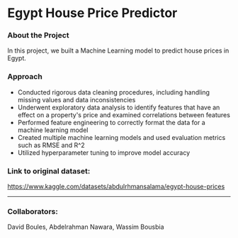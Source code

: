 # Egypt House Price Predictor

### About the Project
In this project, we built a Machine Learning model to predict house prices in Egypt.

### Approach
- Conducted rigorous data cleaning procedures, including handling missing values and data inconsistencies
- Underwent exploratory data analysis to identify features that have an effect on a property's price and examined correlations between features
- Performed feature engineering to correctly format the data for a machine learning model
- Created multiple machine learning models and used evaluation metrics such as RMSE and R^2
- Utilized hyperparameter tuning to improve model accuracy

### Link to original dataset:
https://www.kaggle.com/datasets/abdulrhmansalama/egypt-house-prices
_________

### Collaborators:
David Boules, Abdelrahman Nawara, Wassim Bousbia
